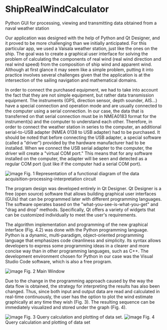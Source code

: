 # ShipRealWindCalculator
Python GUI for processing, viewing and transmitting data obtained from a naval weather station 

Our application was designed with the help of Python and Qt Designer, and it proved to be more challenging than we initially anticipated. For this particular app, we used a Vaisala weather station, just like the ones on the ship. The goal was to create a graphical user interface for solving the problem of calculating the components of real wind (real wind direction and real wind speed) from the composition of ship wind and apparent wind. Although at first glance it may seem like a simple problem, putting it into practice involves several challenges given that the application is at the intersection of the sailing navigation and mathematical domains. 

In order to connect the purchased equipment, we had to take into account the fact that they are not simple equipment, but rather data transmission equipment. The instruments (GPS, direction sensor, depth sounder, AIS...) have a special connection and operation mode and are usually connected to the computer using a serial connection. In our case, the data that is transferred on that serial connection must be in NMEA0183 format for the instrument(s) and the computer to understand each other. Therefore, in order to connect the weather station in series to the computer, an additional serial-to-USB adapter (NMEA 0138 to USB adapter) had to be purchased. It should be noted that before connecting the USB adapter, a special software (called a "driver") provided by the hardware manufacturer had to be installed. When we connect the USB serial adapter to the computer, the driver will create a "virtual COM port." This means that for any software installed on the computer, the adapter will be seen and detected as a regular COM port (just like if the computer had a serial COM port).

![image](https://github.com/elenarobe/ShipRealWindCalculator/assets/121317737/c1809532-155b-43f2-b8f0-ceab80d4a69e)
Fig. 1 Representation of a functional diagram of the data acquisition-processing-interpretation circuit

The program design was developed entirely in Qt Designer. Qt Designer is a free (open source) software that allows building graphical user interfaces (GUIs) that can be programmed later with different programming languages. The software operates based on the "what-you-see-is-what-you-get" and "drag and drop" methods. Specifically, Qt offers a variety of widgets that can be customized individually to meet the user's requirements.

The algorithm implementation and programming of the new graphical interface (Fig. 4.2) was done with the Python programming language. Python is a dynamic, multi-paradigm, object-oriented programming language that emphasizes code cleanliness and simplicity. Its syntax allows developers to express some programming ideas in a clearer and more concise way than in other programming languages, such as C++. The development environment chosen for Python in our case was the Visual Studio Code software, which is also a free program.

![image](https://github.com/elenarobe/ShipRealWindCalculator/assets/121317737/91e1ef4c-5d97-4ec1-b7fd-7e790d133134)
Fig. 2 Main Window

Due to the change in the programming approach caused by the way the data flow is obtained, the strategy for interpreting the results has also been changed. Thus, since both input and output data are read and calculated in real-time continuously, the user has the option to plot the wind estimate graphically at any time they wish (Fig. 3). The resulting sequence can be immediately visualized and stored under the graph (Fig. 4).

![image](https://github.com/elenarobe/ShipRealWindCalculator/assets/121317737/4976a1e3-83c7-4db1-b266-3898a8fb5d11)
Fig. 3 Query calculation and plotting of data set.
![image](https://github.com/elenarobe/ShipRealWindCalculator/assets/121317737/f29e4e2c-e189-47f6-9b74-d3b98a3b3eb9)
Fig. 4 Query calculation and plotting of data set

